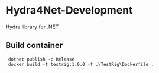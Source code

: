 # Hydra4Net-Development

Hydra library for .NET

## Build container

```shell
 dotnet publish -c Release
 docker build -t testrig:1.0.0 -f .\TestRig\Dockerfile .
```


